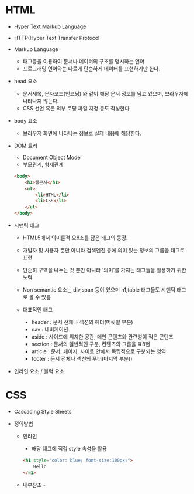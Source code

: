 # HTML

- Hyper Text Markup Language

- HTTP(Hyper Text Transfer Protocol

- Markup Language

  - 태그등을 이용하여 문서나 데이터의 구조를 명시하는 언어
  - 프로그래밍 언어와는 다르게 단순하게 데이터를 표현하기만 한다.

- head 요소

  - 문서제목, 문자코드(인코딩) 와 같이 해당 문서 정보를 담고 있으며, 브라우저에 나타나지 않는다.
  - CSS 선언 혹은 외부 로딩 파일 지정 등도 작성한다.

- body 요소

  - 브라우저 화면에 나타나는 정보로 실제 내용에 해당한다.

- DOM 트리

  - Document Object Model
  - 부모관계, 형제관계

  ```html
  <body>
      <h1>웹문서</h1>
      <ul>
          <li>HTML</li>
          <li>CSS</li>
      </ul>
  </body>
  ```

- 시맨틱 태그

  - HTML5에서 의미론적 요8소를 담은 태그의 등장.
  - 개발자 및 사용자 뿐만 아니라 검색엔진 등에 의미 있는 정보의 그룹을 태그로 표현
  - 단순히 구역을 나누는 것 뿐만 아니라 '의미'를 가지는 태그들을 활용하기 위한 노력
  - Non semantic 요소는 div,span 등이 있으며 h1,table 태그들도 시맨틱 태그로 볼 수 있음

  - 대표적인 태그
    - header : 문서 전체나 섹션의 헤더(머릿말 부분)
    - nav : 네비게이션
    - aside : 사이드에 위치한 공간, 메인 콘텐츠와 관련성이 적은 콘텐츠
    - section : 문서의 일반적인 구분, 컨텐츠의 그룹을 표8현
    - article : 문서, 페이지, 사이트 안에서 독립적으로 구분되는 영역
    - footer : 문서 전체나 섹션의 푸터(마지막 부분()

- 인라인 요소 / 블럭 요소



# CSS

- Cascading Style Sheets

- 정의방법

  - 인라인

    - 해당 태그에 직접 style 속성을 활용

    ```html
    <h1 style="color: blue; font-size:100px;">
        Hello
    </h1>
    ```

    

  - 내부참조 - <style>

    ```html
    <head>
        <style>
            h1{
                color: blue;
                fonst-size: 100px;
            }
        </style>
    </head>
    ```

    

  - 외부참조(link file) - 분리된 CSS 파일

- 선택자(Selector)

  - 기본 선택자
    - 전체 선택자, 요소 선택자
    - 클래스 선택자, 아이디 선택자, 속성 선택자
  - 결합자 (Combinarors)
    - 자손 결합자
      - 셀렉터A (공백) 셀렉터B
      - 셀렉터A모든 후손 요소중 셀렉터B와 일치하는 요8소 선택 
    - 자식 결합자
      - 셀렉터A `>` 셀렉터B
      - 셀렉터A의 모든 자식 요소(level 1) 중 셀렉터B와 일치하는 요소 선택
    - 일반 형제 
      - 셀렉터A `~` 셀렉터B
      - 셀렉터A의 형제 요소 중 셀렉터A 뒤에 위치하는 셀렉터B 요소를 모두 선택
    - 인접 형제 결합자
      - 셀렉터A `+` 셀렉터B
      - 셀렉터A의 형제 요소 중 셀렉터A 바로 뒤에 위치하는 셀렉터B 요소를 선택
      - 단, A와 B 사이에 다른 요소가 존재하면 선택되지 않음

- CSS 적용 우선순위

  - !important
  - 인라인
  - id 선택자
    - `#`문자로 시작하며 기본적으로 클래스선택자와 같은 방식으로 사용
    - 아이디는 문서당 한번만 사용할 수 있으며 요소에는 단일id값만 적용가능
    - 동일한 아이디를 여러번 사용해도 동작은 하나 그러면 안됨.
  - class 선택자
    - 마침표(.) 문자로 시작하며 해당 클래스가 적용된 문서의 모든 항목을 선택
  - 요소 선택자
  - 소스순서

- 상속

  - 상속되는 것
    - Text 관련 요소(font, color, text-align), opacity, visibility
  - 상속되지 않는 것
    - Box model 관련 요소(width, height, margin, padding, border, box-sizing, display)
    - position 관련 요소(position, top/right/bottom/left, z-index)등

- 크기 단위

  - px(픽셀)
    - 모니터 해상도의 한 화소인 '픽셀'을 기준
    - 픽셀의 크기는 변하지 않기 때문에 고정적인 단위
  - %
    - 백분율 단위
    - 가변적인 레이아웃에서 자주 사용
  - em
    - 배수단위, 요소에 지정된 사이즈에 상대적인 사이즈를 가짐
    - em은 상속의 영향 받음, rem은 최상위 요소(html)를 기준으로 결정됨.
    - 상황에 따라 각기 다른 값을 가질 수 있다.
  - rem
    - 최상위 요소(html)의 사이즈(16px)를 기준으로 배수 단위를 가짐.
  - viewport 
    - vx, vh, vmin, vmax
    - (스크롤을 내리지 않은 상태에서) 웹 페이지를 방문한 유저에게 현재 보이는 웹 컨텐츠의 영역
    - viewport를 기준으로한 상대적인 사이즈
    - 주로 스마트폰이나 테블릿 디바이스의 화면을 일컫는 용어로 사용된다.
    - vw, vh

- 색상 단위

  - 색상 키워드

    - 색상 키워드는 대소문자를 구분하지 않는 식별자로, red, blue, black처럼 특정 색을 나타낸다

  - RGB

    - '#' + 16 진수 표기법
    - rgb() 함수형 표기법

    ```css
    p {color: black;}
    p {color: #000; }
    p {color: #000000; }
    p {color: rgb(0,0,0); }
    p {color: rgba(0,0,0,0.5); 
    ```

  - HSL

    - 색상, 채도, 명도

    ```css
    p {color: hsl(120,100%,0); }
    p {color: hsla(120,100%,0.5); }
    ```

- Box Model

  - 구성
    - margin : 테두리 바깥의 외부 여백, 배경색을 지정할 수 없다.
    - border : 테두리 영역
    - padding : 테두리 안쪽의 내부 여백요소에 적용된 배경색, padding까지 적용
    - content : 글이나 이미지 등 요소의 실제 내용

- ![image-20210206144333148](web_정리.assets/image-20210206144333148.png)

- ![image-20210206144346526](web_정리.assets/image-20210206144346526.png)
  - border shorthand

    ```css
    .border {
        border-width:2px;
        border-style:dahsed;
        border-color:black;
    }
    .broder {
        border:2px dashed black;
    }
    ```

  - 기본적으로 모든 요소의 `box-sizingd` 은 `content-box`

    - padding을 제외한 순수 contents 영역만을 box로 지정

  - 다만, 우리가 일반적으로 영역을 볼때는 bordedr까지의 너비를 100px로 보는 것을 원함

    - 그 경우 `box-sizing`을`border-box`으로 설정

    ![image-20210206144642685](web_정리.assets/image-20210206144642685.png)

  - 마진 상쇄
    
  - 인접 형제 요소간의 margin이 겹쳐서 보임 주로 큰 값을 따름
  
- display

  - 모든 요소는 네모(box model)이고, 어떻게 보여지는지(display) 에 따라 문서에서의 배치가 달라질 수 있다.
  - display : `block`
    - 줄 바꿈이 일어나는 요소
    - 화면 크기 전체의 가로 폭을 차지한다.
    - 블록 레벨 요소 안에 인라인 레벨 요소가 들어갈 수 있음.
  - display : `inline`
    - 줄 바꿈이 일어나지 않는 행의 일부 요소
    - content 너비만큼 가로 폭을 차지한다.
    - width, height, margin-top, margin-bottom을 지정할 수 없다.
    - 상하 여백은 line-heign로 지정한다.
  - 대표적인 블록레벨 요소
    - div / ul, ol, li/ p / hr / form 등
  - 대표적인 인라인 요소
    - span / a / img / input, label / b, em, i, strong ㄷ,ㅇ
  - block
    - 기본은 너비의 100%
  - inline
    - 컨텐츠 영역 만큼만
  - 정렬
    - 왼쪽정렬 : margin-right: auto; / text-align: left;
    - 오른쪽 정렬 : margin-left: auto; / text-align: right;
    - 가운데 정렬 : margin-right: auto; margin-left: auto; / text-align: center;
  - display : `inline-block`
    - block과 inline 레벨 요소의 특징을 모두 갖는다.
    - inline처럼 한 줄에 표시 가능하며,
    - block처럼 width, height, margin 속성을 모두 지정할 수 있다.
  - display : `none`
    - 해당 요소를 화면에 표시하지 않는다. (공간조차 사라진다.)
    - 이와 비슷한 visibility : hidden은 해당요소가 공간은 차지하나 화면에 표시만 하지 않는다.

- position

  - `static` : 디폴트 값(기준 위치)
    - 기본적인 요소에 배치 순서에 따름(좌측 상단()
    - 부모 요소 내에서 배치될 때는 부모 요소의 위치를 기준으로 배치 된다.
  - 아래는 좌표 프로퍼티(top, bottom, left, right)를 사용하여 이동이 가능하다.(음수도가능)
    - `relative` : static 위치를 기준으로 이동(상대 위치)
    - `absolute` : static이 아닌 가장 가까이 있는 부모/조상 요소를 기준으로 이동(절대위치), 부모 요소를 찾아가고 나아가 없다면 body에 붙는다.
    - `fixed` : 부모요소와 관계없이 브라우저를 기준으로 이동(고정 위치)
      - 스크롤시에도 항상 같은 곳에 위치ㅍ
    - **absolute**

      - `absolute`는 원래 위치해 있었던 과거 위치에 있던 공간은 더 이상 존재하지 않는다는 점이 특징이다.
      - 즉, 다른 모든 것과는 별개로 독자적인 곳에 놓이게 된다.
      - 대체 언제 쓸까?
        - 페이지의 다른 요소의 위치와 간섭하지 않는 격리된 사용자 인터페이스 기능을 만들 수 있다.
        - 팝업 정보 상자 및 제어 메뉴, 롤오버 패널, 페이지 어느 곳에서나 끌어서 놓기할 수 있는 유저 인터페이스 페이지 등

- CSS page layout techniques

  - Display

  - Postion

  - Float

    - 한 요소(element)가 정상 흐름(normal flow)으로부터 빠져 텍스트 및 인라인(inline) 요소가 그 주위를 감싸 자기 컨테이너의 좌,우측을 따라 배치되어야 함을 지정한다.
    - Float된 이미지 좌,우측 주변으로 텍스트를 둘러싸는 레이아웃을 위해 도입
    - none : 기본값 
    - left : 요소를 왼쪽으로 띄움
    - right : 요소를 오른쪽으로 띄움

  - Flesbox

    - 요소 간 공간 배분과 정렬 기능을 위한 1차원(단방향) 레이아웃

    - 부모요소에 display : flex;

    - 요소

      - flex container(부모 요소)
      - flex item(자식 요소)

    - 축

      - main axis(메인 축)
      - cross axis(교차축)

    - 배치방향 설정 : flex-direction

      - row, row-reverse, column, column-reverse

    - 메인축 방향 정렬 : justify-content

    - 교차축 방향 정렬 : align-items, align-self, align-content

    - 기타 : flex-wrap, flex-flow, flew-grow, order,...

    - justify & align

      - ![image-20210206154346724](web_정리.assets/image-20210206154346724.png)

    - content & items & slef

      - content

        - 여러줄

      - items

        - 한줄

      - self

        - flex item 개별요소

      - 예시

        - justify-content : 메인축 기준 여러 줄 정렬
        - align-items : 교차축 기준 한줄 정렬
        - align-self : 교차축 기준 선택한 요소 하나 정렬

      - justify-content

        - flex-start (기본 값)
          - 시작 지점에서 쌓임(왼쪽 → 오른쪽)
        - flex-end
          - 쌓이는 방향이 반대 (`flex-direction: row-reverse` 와는 다르다. 아이템의 순서는 그대로 정렬만 우측에 되는 것.)
        - center
        - space-between
          - 좌우 정렬 (item 들 간격 동일)
        - space-around
          - 균등 좌우 정렬 (내부 요소 여백은 외곽 여백의 2배)
        - space-evenly
          - 균등 정렬 (내부 요소 여백과 외각 여백 모두 동일)

      - align-items

        - stretch (기본 값)
          - 컨테이너를 가득 채움
        - flex-start
          - 위
        - flex-end
          - 아래
        - center
        - baseline
          - item 내부의 text에 기준선을 맞춤

      - align-content

        - flex-start, flex-end, center, stretch, space-between, space-around

      - align-self

        - auto, flex-start, flex-end, center, baseline, stretch

      - **flex-grow**

        - 기본 값 : 0
        - 주축에서 남는 공간을 항목들에게 분배하는 방법
        - 각 아이템의 상대적 비율을 정하는 것이 아님
        - 음수는 불가능

      - **flex-wrap**

        >  item들이 강제로 한 줄에 배치 되게 할 것인지 여부 설정

        - nowrap (기본 값)
          - 모든 아이템들 한 줄에 나타내려고 함 (그래서 자리가 없어도 튀어나옴)
        - wrap : 넘치면 그 다음 줄로
        - wrap-reverse : 넘치면 그 윗줄로 (역순)

      - **flex-flow**

        >  flex-direction 과 flex-wrap 의 shorthand

        ```css
        flex-flow: row nowrap;
        ```

        

  - Grid

- bootstrap

  - CDN(Content Delivery Network)
    - 컨텐츠를 효율적으로 전달하기 위해 여러 노드에 가진 네트워크에 데이터를 제공하는 시스템
    - 개별 end-user의 가까운 서버를 통해 빠르게 전달 가능(지리적 이점)
    - 외부 서버를 활용함으로써 본인 서버의 부하가 적어짐
  - spacing
    - ![image-20210206154812992](web_정리.assets/image-20210206154812992.png)

  - ![image-20210206154849930](web_정리.assets/image-20210206154849930.png)

  - color
    - ![image-20210206154924589](web_정리.assets/image-20210206154924589.png)

  - flex-box
    - ![image-20210206155014663](web_정리.assets/image-20210206155014663.png)

  - Grid system
    - bootstrap grid system은 flexbox로 제작됨
    - `container`,`rows`,`column`으로 컨텐츠를 배치하고 정렬
    - 반드시 기억해야 할 두가지
      - 12개의 column
      - 6개의 grid breakpoints
    - grid system breakpoints
      - ![image-20210206155144361](web_정리.assets/image-20210206155144361.png)





























